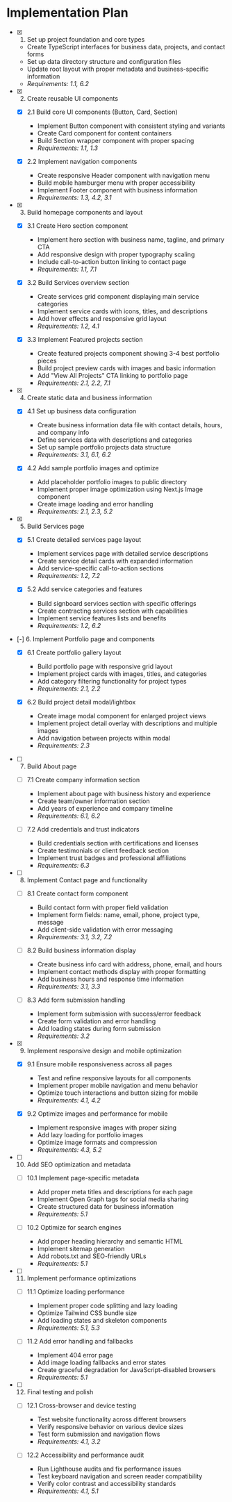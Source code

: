 # Implementation Plan

- [x] 1. Set up project foundation and core types

  - Create TypeScript interfaces for business data, projects, and contact forms
  - Set up data directory structure and configuration files
  - Update root layout with proper metadata and business-specific information
  - _Requirements: 1.1, 6.2_

- [x] 2. Create reusable UI components

  - [x] 2.1 Build core UI components (Button, Card, Section)

    - Implement Button component with consistent styling and variants
    - Create Card component for content containers
    - Build Section wrapper component with proper spacing
    - _Requirements: 1.1, 1.3_

  - [x] 2.2 Implement navigation components

    - Create responsive Header component with navigation menu
    - Build mobile hamburger menu with proper accessibility
    - Implement Footer component with business information
    - _Requirements: 1.3, 4.2, 3.1_

- [x] 3. Build homepage components and layout

  - [x] 3.1 Create Hero section component

    - Implement hero section with business name, tagline, and primary CTA
    - Add responsive design with proper typography scaling
    - Include call-to-action button linking to contact page
    - _Requirements: 1.1, 7.1_

  - [x] 3.2 Build Services overview section

    - Create services grid component displaying main service categories
    - Implement service cards with icons, titles, and descriptions
    - Add hover effects and responsive grid layout
    - _Requirements: 1.2, 4.1_

  - [x] 3.3 Implement Featured projects section

    - Create featured projects component showing 3-4 best portfolio pieces
    - Build project preview cards with images and basic information
    - Add "View All Projects" CTA linking to portfolio page
    - _Requirements: 2.1, 2.2, 7.1_

- [x] 4. Create static data and business information

  - [x] 4.1 Set up business data configuration

    - Create business information data file with contact details, hours, and company info
    - Define services data with descriptions and categories
    - Set up sample portfolio projects data structure
    - _Requirements: 3.1, 6.1, 6.2_

  - [x] 4.2 Add sample portfolio images and optimize

    - Add placeholder portfolio images to public directory
    - Implement proper image optimization using Next.js Image component
    - Create image loading and error handling
    - _Requirements: 2.1, 2.3, 5.2_

- [x] 5. Build Services page

  - [x] 5.1 Create detailed services page layout

    - Implement services page with detailed service descriptions
    - Create service detail cards with expanded information
    - Add service-specific call-to-action sections
    - _Requirements: 1.2, 7.2_

  - [x] 5.2 Add service categories and features

    - Build signboard services section with specific offerings
    - Create contracting services section with capabilities
    - Implement service features lists and benefits
    - _Requirements: 1.2, 6.2_

- [-] 6. Implement Portfolio page and components

  - [x] 6.1 Create portfolio gallery layout

    - Build portfolio page with responsive grid layout
    - Implement project cards with images, titles, and categories
    - Add category filtering functionality for project types
    - _Requirements: 2.1, 2.2_

  - [x] 6.2 Build project detail modal/lightbox

    - Create image modal component for enlarged project views
    - Implement project detail overlay with descriptions and multiple images
    - Add navigation between projects within modal
    - _Requirements: 2.3_

- [ ] 7. Build About page

  - [ ] 7.1 Create company information section

    - Implement about page with business history and experience
    - Create team/owner information section
    - Add years of experience and company timeline
    - _Requirements: 6.1, 6.2_

  - [ ] 7.2 Add credentials and trust indicators
    - Build credentials section with certifications and licenses
    - Create testimonials or client feedback section
    - Implement trust badges and professional affiliations
    - _Requirements: 6.3_

- [ ] 8. Implement Contact page and functionality

  - [ ] 8.1 Create contact form component

    - Build contact form with proper field validation
    - Implement form fields: name, email, phone, project type, message
    - Add client-side validation with error messaging
    - _Requirements: 3.1, 3.2, 7.2_

  - [ ] 8.2 Build business information display

    - Create business info card with address, phone, email, and hours
    - Implement contact methods display with proper formatting
    - Add business hours and response time information
    - _Requirements: 3.1, 3.3_

  - [ ] 8.3 Add form submission handling
    - Implement form submission with success/error feedback
    - Create form validation and error handling
    - Add loading states during form submission
    - _Requirements: 3.2_

- [x] 9. Implement responsive design and mobile optimization

  - [x] 9.1 Ensure mobile responsiveness across all pages

    - Test and refine responsive layouts for all components
    - Implement proper mobile navigation and menu behavior
    - Optimize touch interactions and button sizing for mobile
    - _Requirements: 4.1, 4.2_

  - [x] 9.2 Optimize images and performance for mobile

    - Implement responsive images with proper sizing
    - Add lazy loading for portfolio images
    - Optimize image formats and compression
    - _Requirements: 4.3, 5.2_

- [ ] 10. Add SEO optimization and metadata

  - [ ] 10.1 Implement page-specific metadata

    - Add proper meta titles and descriptions for each page
    - Implement Open Graph tags for social media sharing
    - Create structured data for business information
    - _Requirements: 5.1_

  - [ ] 10.2 Optimize for search engines
    - Add proper heading hierarchy and semantic HTML
    - Implement sitemap generation
    - Add robots.txt and SEO-friendly URLs
    - _Requirements: 5.1_

- [ ] 11. Implement performance optimizations

  - [ ] 11.1 Optimize loading performance

    - Implement proper code splitting and lazy loading
    - Optimize Tailwind CSS bundle size
    - Add loading states and skeleton components
    - _Requirements: 5.1, 5.3_

  - [ ] 11.2 Add error handling and fallbacks
    - Implement 404 error page
    - Add image loading fallbacks and error states
    - Create graceful degradation for JavaScript-disabled browsers
    - _Requirements: 5.1_

- [ ] 12. Final testing and polish

  - [ ] 12.1 Cross-browser and device testing

    - Test website functionality across different browsers
    - Verify responsive behavior on various device sizes
    - Test form submission and navigation flows
    - _Requirements: 4.1, 3.2_

  - [ ] 12.2 Accessibility and performance audit
    - Run Lighthouse audits and fix performance issues
    - Test keyboard navigation and screen reader compatibility
    - Verify color contrast and accessibility standards
    - _Requirements: 4.1, 5.1_
